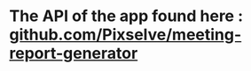 # The API of the app found here : [github.com/Pixselve/meeting-report-generator](https://github.com/Pixselve/meeting-report-generator)

